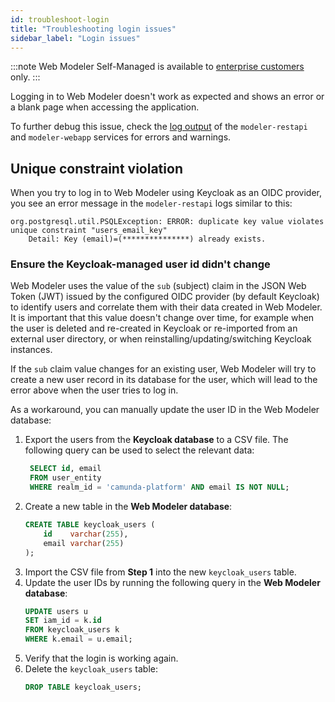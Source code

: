 ```yaml
---
id: troubleshoot-login
title: "Troubleshooting login issues"
sidebar_label: "Login issues"
---
```


:::note
Web Modeler Self-Managed is available to [enterprise customers](/reference/licenses.md#web-modeler) only.
:::

Logging in to Web Modeler doesn't work as expected and shows an error or a blank page when accessing the application.

To further debug this issue, check the [log output](docs/self-managed/modeler/web-modeler/configuration/logging.md) of the `modeler-restapi` and `modeler-webapp` services for errors and warnings.

## Unique constraint violation

When you try to log in to Web Modeler using Keycloak as an OIDC provider, you see an error message in the `modeler-restapi` logs similar to this:

```
org.postgresql.util.PSQLException: ERROR: duplicate key value violates unique constraint "users_email_key"
    Detail: Key (email)=(***************) already exists.
```

### Ensure the Keycloak-managed user id didn't change

Web Modeler uses the value of the `sub` (subject) claim in the JSON Web Token (JWT) issued by the configured OIDC provider (by default Keycloak) to identify users and correlate them with their data created in Web Modeler.
It is important that this value doesn't change over time, for example when the user is deleted and re-created in Keycloak or re-imported from an external user directory, or when reinstalling/updating/switching Keycloak instances.

If the `sub` claim value changes for an existing user, Web Modeler will try to create a new user record in its database for the user, which will lead to the error above when the user tries to log in.

As a workaround, you can manually update the user ID in the Web Modeler database:

1. Export the users from the **Keycloak database** to a CSV file. The following query can be used to select the relevant data:
   ```sql
    SELECT id, email
    FROM user_entity
    WHERE realm_id = 'camunda-platform' AND email IS NOT NULL;
   ```
2. Create a new table in the **Web Modeler database**:
   ```sql
   CREATE TABLE keycloak_users (
       id    varchar(255),
       email varchar(255)
   );
   ```
3. Import the CSV file from **Step 1** into the new `keycloak_users` table.
4. Update the user IDs by running the following query in the **Web Modeler database**:
   ```sql
   UPDATE users u
   SET iam_id = k.id
   FROM keycloak_users k
   WHERE k.email = u.email;
   ```
5. Verify that the login is working again.
6. Delete the `keycloak_users` table:
   ```sql
   DROP TABLE keycloak_users;
   ```
